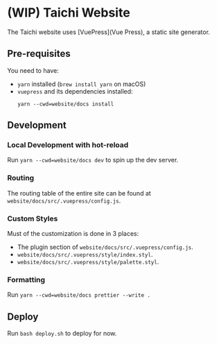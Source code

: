 # (WIP) Taichi Website

The Taichi website uses [VuePress](Vue Press), a static site generator.

## Pre-requisites

You need to have:

- `yarn` installed (`brew install yarn` on macOS)
- `vuepress` and its dependencies installed:
    ```
    yarn --cwd=website/docs install
    ```


## Development

### Local Development with hot-reload

Run `yarn --cwd=website/docs dev` to spin up the dev server.

### Routing

The routing table of the entire site can be found at `website/docs/src/.vuepress/config.js`.

### Custom Styles

Must of the customization is done in 3 places:

- The plugin section of `website/docs/src/.vuepress/config.js`.
- `website/docs/src/.vuepress/style/index.styl`.
- `website/docs/src/.vuepress/style/palette.styl`.

### Formatting

Run `yarn --cwd=website/docs prettier --write .`

## Deploy

Run `bash deploy.sh` to deploy for now.
